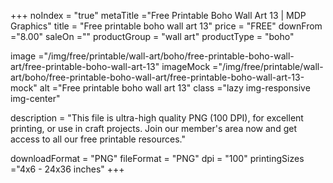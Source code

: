 +++
noIndex = "true"
metaTitle ="Free Printable Boho Wall Art 13 | MDP Graphics"
title = "Free printable boho wall art 13"
price = "FREE"
downFrom ="8.00"
saleOn =""
productGroup = "wall art"
productType = "boho"

image ="/img/free/printable/wall-art/boho/free-printable-boho-wall-art/free-printable-boho-wall-art-13"
imageMock ="/img/free/printable/wall-art/boho/free-printable-boho-wall-art/free-printable-boho-wall-art-13-mock"
alt ="Free printable boho wall art 13"
class ="lazy img-responsive img-center"

description = "This file is ultra-high quality PNG (100 DPI), for excellent printing, or use in craft projects. Join our member's area now and get access to all our free printable resources."

downloadFormat = "PNG"
fileFormat = "PNG"
dpi = "100"
printingSizes ="4x6 - 24x36 inches"
+++


